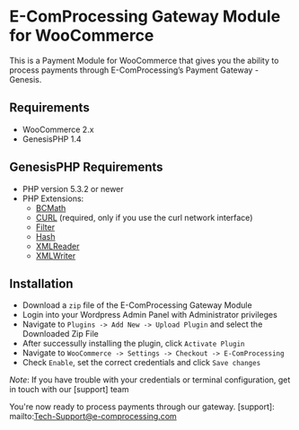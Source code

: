 E-ComProcessing Gateway Module for WooCommerce
==============================================

This is a Payment Module for WooCommerce that gives you the ability to process payments through E-ComProcessing’s Payment Gateway - Genesis.

Requirements
------------

* WooCommerce 2.x
* GenesisPHP 1.4

GenesisPHP Requirements
------------

* PHP version 5.3.2 or newer
* PHP Extensions:
    * [BCMath](https://php.net/bcmath)
    * [CURL](https://php.net/curl) (required, only if you use the curl network interface)
    * [Filter](https://php.net/filter)
    * [Hash](https://php.net/hash)
    * [XMLReader](https://php.net/xmlreader)
    * [XMLWriter](https://php.net/xmlwriter)

Installation
------------

* Download a ```zip``` file of the E-ComProcessing Gateway Module
* Login into your Wordpress Admin Panel with Administrator privileges
* Navigate to ```Plugins -> Add New -> Upload Plugin``` and select the Downloaded Zip File
* After successully installing the plugin, click ```Activate Plugin```
* Navigate to ```WooCommerce -> Settings -> Checkout -> E-ComProcessing```
* Check ```Enable```, set the correct credentials and click ```Save changes```

_Note_: If you have trouble with your credentials or terminal configuration, get in touch with our [support] team

You're now ready to process payments through our gateway.
[support]: mailto:Tech-Support@e-comprocessing.com
